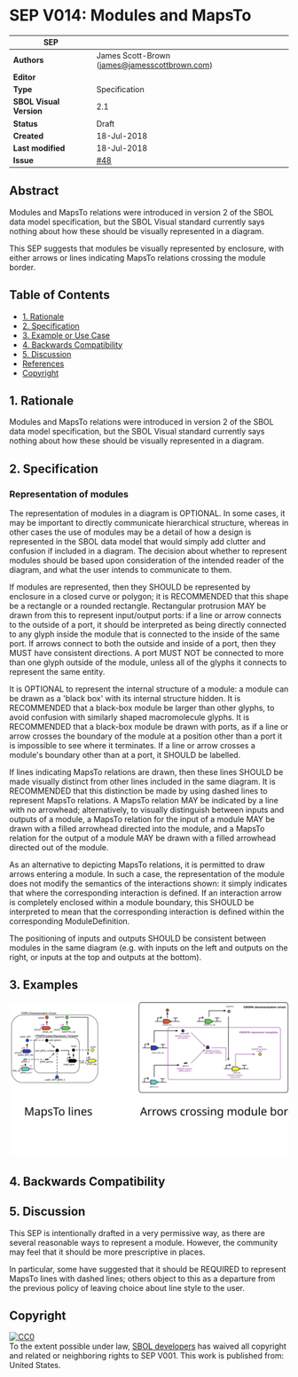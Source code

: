 # SEP V014: Modules and MapsTo

| SEP | |
| --- | --- |
| **Authors** | James Scott-Brown (james@jamesscottbrown.com) |
| **Editor** |  |
| **Type** | Specification |
| **SBOL Visual Version** | 2.1 |
| **Status** | Draft |
| **Created** | 18-Jul-2018 |
| **Last modified** | 18-Jul-2018 |
| **Issue**         | [#48](https://github.com/SynBioDex/SBOL-visual/issues/48) |


## Abstract

Modules and MapsTo relations were introduced in version 2 of the SBOL data model specification, but the SBOL Visual standard currently says nothing about how these should be visually represented in a diagram. 

This SEP suggests that modules be visually represented by enclosure, with either arrows or lines indicating MapsTo relations crossing the module border.


## Table of Contents  <remove TOC if SEP is rather short>
- [1. Rationale](#rationale) 
- [2. Specification](#specification)
- [3. Example or Use Case](#example)
- [4. Backwards Compatibility](#compatibility)
- [5. Discussion](#discussion)
- [References](#references)
- [Copyright](#copyright)

## 1. Rationale <a name="rationale"></a>

Modules and MapsTo relations were introduced in version 2 of the SBOL data model specification, but the SBOL Visual standard currently says nothing about how these should be visually represented in a diagram.

## 2. Specification <a name="specification"></a>

### Representation of modules 

The representation of modules in a diagram is OPTIONAL. In some cases, it may be important to directly communicate hierarchical structure, whereas in other cases the use of modules may be a detail of how a design is represented in the SBOL data model that would simply add clutter and confusion if included in a diagram. The decision about whether to represent modules should be based upon consideration of the intended reader of the diagram, and what the user intends to communicate to them.

If modules are represented, then they SHOULD be represented by enclosure in a closed curve or polygon; it is RECOMMENDED that this shape be a rectangle or a rounded rectangle. Rectangular protrusion MAY be drawn from this to represent input/output ports: if a line or arrow connects to the outside of a port, it should be interpreted as being directly connected to any glyph inside the module that is connected to the inside of the same port. If arrows connect to both the outside and inside of a port, then they MUST have consistent directions. A port MUST NOT be connected to more than one glyph outside of the module, unless all of the glyphs it connects to represent the same entity.

It is OPTIONAL to represent the internal structure of a module: a module can be drawn as a 'black box' with its internal structure hidden. It is RECOMMENDED that a black-box module be larger than other glyphs, to avoid confusion with similarly shaped macromolecule glyphs. It is RECOMMENDED that a black-box module be drawn with ports, as if a line or arrow crosses the boundary of the module at a position other than a port it is impossible to see where it terminates. If a line or arrow crosses a module's boundary other than at a port, it SHOULD be labelled.

If lines indicating MapsTo relations are drawn, then these lines SHOULD be made visually distinct from other lines included in the same diagram. It is RECOMMENDED that this distinction be made by using dashed lines to represent MapsTo relations.
A MapsTo relation MAY be indicated by a line with no arrowhead; alternatively, to visually distinguish between inputs and outputs of a module, a MapsTo relation for the input of a module MAY be drawn with a filled arrowhead directed into the module, and a MapsTo relation for the output of a module MAY be drawn with a filled arrowhead directed out of the module.

As an alternative to depicting MapsTo relations, it is permitted to draw arrows entering a module.
In such a case, the representation of the module does not modify the semantics of the interactions shown: it simply indicates that where the corresponding interaction is defined.
If an interaction arrow is completely enclosed within a module boundary, this SHOULD be interpreted to mean that the corresponding interaction is defined within the corresponding ModuleDefinition.

The positioning of inputs and outputs SHOULD be consistent between modules in the same diagram (e.g. with inputs on the left and outputs on the right, or inputs at the top and outputs at the bottom).


## 3. Examples <a name='example'></a>

![Two permitted ways to presenting a module: by explicitly representing MapsTo relations with dashed lines, or by drawing arrows crossing a module's border.](SEP_V014-example.svg)

## 4. Backwards Compatibility <a name='compatibility'></a>



## 5. Discussion <a name='discussion'></a>

This SEP is intentionally drafted in a very permissive way, as there are several reasonable ways to represent a module. However, the community may feel that it should be more prescriptive in places.

In particular, some have suggested that it should be REQUIRED to represent MapsTo lines with dashed lines; others object to this as a departure from the previous policy of leaving choice about line style to the user. 


## Copyright <a name='copyright'></a>

<p xmlns:dct="http://purl.org/dc/terms/" xmlns:vcard="http://www.w3.org/2001/vcard-rdf/3.0#">
  <a rel="license"
     href="http://creativecommons.org/publicdomain/zero/1.0/">
    <img src="http://i.creativecommons.org/p/zero/1.0/88x31.png" style="border-style: none;" alt="CC0" />
  </a>
  <br />
  To the extent possible under law,
  <a rel="dct:publisher"
     href="sbolstandard.org">
    <span property="dct:title">SBOL developers</span></a>
  has waived all copyright and related or neighboring rights to
  <span property="dct:title">SEP V001</span>.
This work is published from:
<span property="vcard:Country" datatype="dct:ISO3166"
      content="US" about="sbolstandard.org">
  United States</span>.
</p>